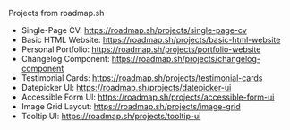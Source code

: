 Projects from roadmap.sh

- Single-Page CV: https://roadmap.sh/projects/single-page-cv
- Basic HTML Website: https://roadmap.sh/projects/basic-html-website
- Personal Portfolio: https://roadmap.sh/projects/portfolio-website
- Changelog Component: https://roadmap.sh/projects/changelog-component
- Testimonial Cards: https://roadmap.sh/projects/testimonial-cards
- Datepicker UI: https://roadmap.sh/projects/datepicker-ui
- Accessible Form UI: https://roadmap.sh/projects/accessible-form-ui
- Image Grid Layout: https://roadmap.sh/projects/image-grid
- Tooltip UI: https://roadmap.sh/projects/tooltip-ui
